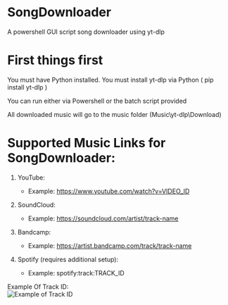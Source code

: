 # SongDownloader
A powershell GUI script song downloader using yt-dlp 

# First things first

You must have Python installed.
You must install yt-dlp via Python ( pip install yt-dlp ) 

You can run either via Powershell or the batch script provided

All downloaded music will go to the music folder (Music\yt-dlp\Download\)

# Supported Music Links for SongDownloader:

1. YouTube:
   - Example: https://www.youtube.com/watch?v=VIDEO_ID

2. SoundCloud:
   - Example: https://soundcloud.com/artist/track-name

3. Bandcamp:
   - Example: https://artist.bandcamp.com/track/track-name

4. Spotify (requires additional setup):
   - Example: spotify:track:TRACK_ID

Example Of Track ID:  
![Example of Track ID](https://i.imgur.com/aEWWUuQ.png)
